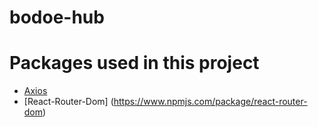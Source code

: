 # <h1>bodoe-hub</h1>

# Packages used in this project
- [Axios](https://www.npmjs.com/package/axios)
- [React-Router-Dom] (https://www.npmjs.com/package/react-router-dom)